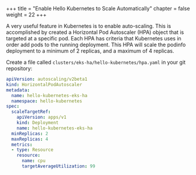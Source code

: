 +++
title = "Enable Hello Kubernetes to Scale Automatically"
chapter = false
weight = 22
+++

A very useful feature in Kubernetes is to enable auto-scaling. This is accomplished by created a Horizontal Pod Autoscaler (HPA) object that is targeted at a specific pod. Each HPA has criteria that Kubernetes uses in order add pods to the running deployment. This HPA will scale the podinfo deployment to a minimum of 2 replicas, and a maximum of 4 replicas.

Create a file called `clusters/eks-ha/hello-kubernetes/hpa.yaml` in your git repository:

```yaml
apiVersion: autoscaling/v2beta1
kind: HorizontalPodAutoscaler
metadata:
  name: hello-kubernetes-eks-ha
  namespace: hello-kubernetes
spec:
  scaleTargetRef:
    apiVersion: apps/v1
    kind: Deployment
    name: hello-kubernetes-eks-ha
  minReplicas: 2
  maxReplicas: 4
  metrics:
  - type: Resource
    resource:
      name: cpu
      targetAverageUtilization: 99
```

